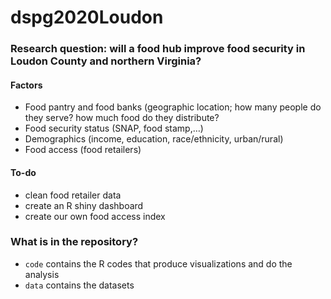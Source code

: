 # dspg2020Loudon

### Research question: will a food hub improve food security in Loudon County and northern Virginia?
#### Factors
- Food pantry and food banks (geographic location; how many people do they serve? how much food do they distribute?​
- Food security status (SNAP, food stamp,…)​
- Demographics (income, education, race/ethnicity, urban/rural)​
- Food access (food retailers)

#### To-do
- clean food retailer data
- create an R shiny dashboard
- create our own food access index

### What is in the repository?
- `code` contains the R codes that produce visualizations and do the analysis
- `data` contains the datasets

